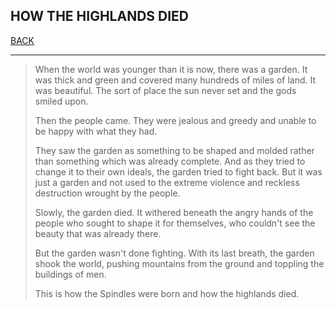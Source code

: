 ## HOW THE HIGHLANDS DIED

[BACK](./CULTURE.md)

---

> When the world was younger than it is now, there was a garden. It was thick and green and covered many hundreds of miles of land. It was beautiful. The sort of place the sun never set and the gods smiled upon. 
> 
> Then the people came. They were jealous and greedy and unable to be happy with what they had. 
> 
> They saw the garden as something to be shaped and molded rather than something which was already complete. And as they tried to change it to their own ideals, the garden tried to fight back. But it was just a garden and not used to the extreme violence and reckless destruction wrought by the people. 
> 
> Slowly, the garden died. It withered beneath the angry hands of the people who sought to shape it for themselves, who couldn't see the beauty that was already there. 
> 
> But the garden wasn't done fighting. With its last breath, the garden shook the world, pushing mountains from the ground and toppling the buildings of men. 
> 
> This is how the Spindles were born and how the highlands died. 